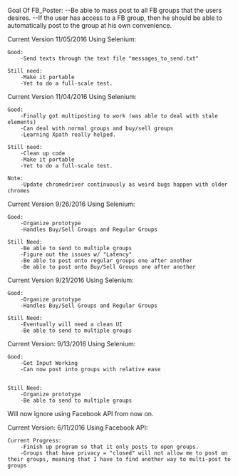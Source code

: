 Goal Of FB_Poster:
--Be able to mass post to all FB groups that the users desires.
--If the user has access to a FB group, then he should be 
able to automatically post to the group at his own convenience.

Current Version 11/05/2016
Using Selenium:

	Good:
		-Send texts through the text file "messages_to_send.txt"
		
	Still need:
		-Make it portable
		-Yet to do a full-scale test.
		

Current Version 11/04/2016
Using Selenium:

	Good:
		-Finally got multiposting to work (was able to deal with stale elements)
		-Can deal with normal groups and buy/sell groups
		-Learning Xpath really helped.
		
	Still need:
		-Clean up code
		-Make it portable
		-Yet to do a full-scale test.
		
	Note:
		-Update chromedriver continuously as weird bugs happen with older chromes

Current Version 9/26/2016
Using Selenium:
	
	Good:
		-Organize prototype
		-Handles Buy/Sell Groups and Regular Groups
	
	Still Need:
		-Be able to send to multiple groups
		-Figure out the issues w/ "Latency"
		-Be able to post onto regular groups one after another
		-Be able to post onto Buy/Sell Groups one after another

Current Version 9/21/2016
Using Selenium:
	
	Good:
		-Organize prototype
		-Handles Buy/Sell Groups and Regular Groups
	
	Still Need:
		-Eventually will need a clean UI
		-Be able to send to multiple groups


Current Version: 9/13/2016
Using Selenium:
	
	Good:
		-Got Input Working
		-Can now post into groups with relative ease
	
	
	Still Need:
		-Organize prototype
		-Be able to send to multiple groups
		

Will now ignore using Facebook API from now on.

Current Version: 6/11/2016
Using Facebook API:

	Current Progress:
		-Finish up program so that it only posts to open groups.
		-Groups that have privacy = "closed" will not allow me to post on their groups, meaning that I have to find another way to multi-post to groups
